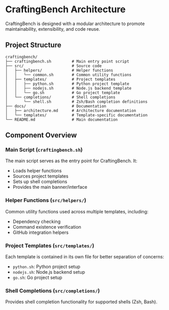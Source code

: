 # CraftingBench Architecture

CraftingBench is designed with a modular architecture to promote maintainability, extensibility, and code reuse.

## Project Structure

```
craftingbench/
├── craftingbench.sh         # Main entry point script
├── src/                     # Source code
│   ├── helpers/             # Helper functions
│   │   └── common.sh        # Common utility functions
│   ├── templates/           # Project templates
│   │   ├── python.sh        # Python project template
│   │   ├── nodejs.sh        # Node.js backend template
│   │   └── go.sh            # Go project template
│   └── completions/         # Shell completions
│       └── shell.sh         # Zsh/Bash completion definitions
├── docs/                    # Documentation
│   ├── architecture.md      # Architecture documentation
│   └── templates/           # Template-specific documentation
└── README.md                # Main documentation
```

## Component Overview

### Main Script (`craftingbench.sh`)

The main script serves as the entry point for CraftingBench. It:
- Loads helper functions
- Sources project templates
- Sets up shell completions
- Provides the main banner/interface

### Helper Functions (`src/helpers/`)

Common utility functions used across multiple templates, including:
- Dependency checking
- Command existence verification
- GitHub integration helpers

### Project Templates (`src/templates/`)

Each template is contained in its own file for better separation of concerns:
- `python.sh`: Python project setup
- `nodejs.sh`: Node.js backend setup
- `go.sh`: Go project setup

### Shell Completions (`src/completions/`)

Provides shell completion functionality for supported shells (Zsh, Bash). 